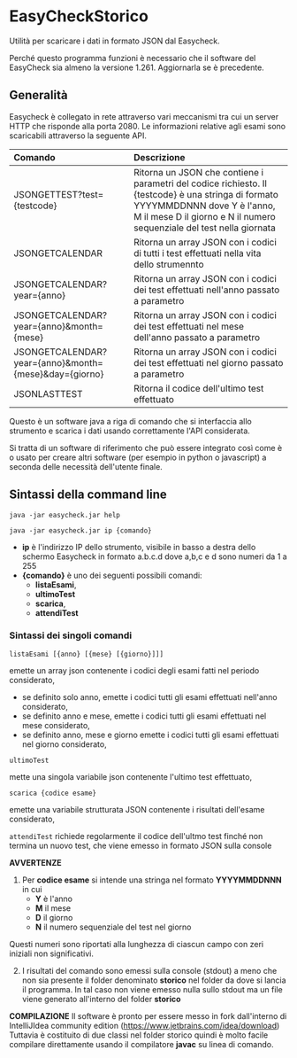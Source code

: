 # EasyCheckStorico

Utilità per scaricare i dati in formato JSON dal Easycheck.

Perché questo programma funzioni è necessario che il software del EasyCheck sia almeno 
la versione 1.261. Aggiornarla se è precedente.

## Generalità
Easycheck è collegato in rete attraverso vari meccanismi tra cui un server HTTP che risponde alla porta 2080.
Le informazioni relative agli esami sono scaricabili attraverso la seguente API.

|Comando|Descrizione|
|:----|:---|
JSONGETTEST?test={testcode} | Ritorna un JSON che contiene i parametri del codice richiesto. Il {testcode} è una stringa di formato YYYYMMDDNNN dove Y è l'anno, M il mese D il giorno e N il numero sequenziale del test nella giornata |
|JSONGETCALENDAR| Ritorna un array JSON con i codici di tutti i test effettuati nella vita dello strumennto|
|JSONGETCALENDAR?year={anno}|Ritorna un array JSON con i codici dei test effettuati nell'anno passato a parametro|
|JSONGETCALENDAR?year={anno}&month={mese}|Ritorna un array JSON con i codici dei test effettuati nel mese dell'anno passato a parametro|
|JSONGETCALENDAR?year={anno}&month={mese}&day={giorno}|Ritorna un array JSON con i codici dei test effettuati nel giorno passato a parametro|
|JSONLASTTEST|Ritorna il codice dell'ultimo test effettuato|

Questo è un software java a riga di comando che si interfaccia allo strumento e scarica i dati usando correttamente
l'API considerata.

Si tratta di un software di riferimento che può essere integrato così come è o usato per creare altri software 
(per esempio in python o javascript) a seconda delle necessità dell'utente finale.

## Sintassi della command line

`java -jar easycheck.jar help`

`java -jar easycheck.jar ip {comando}`

* **ip** è l'indirizzo IP dello strumento, visibile in basso a destra dello schermo Easycheck in formato a.b.c.d dove a,b,c e d sono numeri da 1 a 255
* **{comando}** è uno dei seguenti possibili comandi: 
  * **listaEsami**, 
  * **ultimoTest**
  * **scarica**, 
  * **attendiTest**

### Sintassi dei singoli comandi

`listaEsami [{anno} [{mese} [{giorno}]]]` 

emette un array json contenente i codici degli esami fatti nel periodo considerato,

* se definito solo anno, emette i codici tutti gli esami effettuati nell'anno considerato,
* se definito anno e mese, emette i codici tutti gli esami effettuati nel mese considerato,
* se definito anno, mese e giorno emette i codici tutti gli esami effettuati nel giorno considerato,

`ultimoTest`

mette una singola variabile json contenente l'ultimo test effettuato,

`scarica {codice esame}`

emette una variabile strutturata JSON contenente i risultati dell'esame considerato,

`attendiTest` richiede regolarmente il codice dell'ultmo test finché non termina un nuovo test,
che viene emesso in formato JSON sulla console

**AVVERTENZE**

1. Per **codice esame** si intende una stringa nel formato **YYYYMMDDNNN** in cui 
   * **Y** è l'anno
   * **M** il mese 
   * **D** il giorno 
   * **N** il numero sequenziale del test nel giorno
    
Questi numeri sono riportati alla lunghezza di ciascun campo con zeri iniziali non significativi.

2. I risultati del comando sono emessi sulla console (stdout) a meno che non sia presente il folder denominato **storico**
nel folder da dove si lancia il programma. In tal caso non viene emesso nulla sullo stdout ma un file
viene generato all'interno del folder **storico** 
   
**COMPILAZIONE**
Il software è pronto per essere messo in fork dall'interno di IntelliJIdea community edition (https://www.jetbrains.com/idea/download)
Tuttavia è costituito di due classi nel folder storico quindi è molto facile compilare direttamente usando
il compilatore **javac** su linea di comando. 
